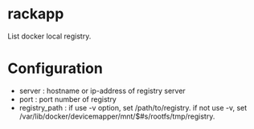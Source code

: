 rackapp
=======
List docker local registry.

Configuration
=============
- server : hostname or ip-address of registry server 
- port : port number of registry
- registry_path : if use -v option, set /path/to/registry. if not use -v, set /var/lib/docker/devicemapper/mnt/$#s/rootfs/tmp/registry.
